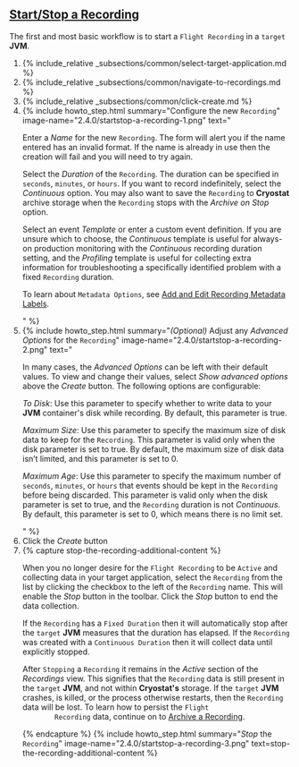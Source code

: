 ## [Start/Stop a Recording](#startstop-a-recording)
The first and most basic workflow is to start a `Flight Recording` in a `target`
**JVM**.

<ol>
  <li>
    {% include_relative _subsections/common/select-target-application.md %}
  </li>
  <li>
    {% include_relative _subsections/common/navigate-to-recordings.md %}
  </li>
  <li>
    {% include_relative _subsections/common/click-create.md %}
  </li>
  <li>
    {% include howto_step.html
      summary="Configure the new <code>Recording</code>"
      image-name="2.4.0/startstop-a-recording-1.png"
      text="
      <p>
        Enter a <i>Name</i> for the new <code>Recording</code>. The form will alert you if the name
        entered has an invalid format. If the name is already in use then the
        creation will fail and you will need to try again.
      </p>
      <p>
        Select the <i>Duration</i> of the <code>Recording</code>. The duration can be specified in
        <code>seconds</code>, <code>minutes</code>, or <code>hours</code>. If you want to record indefinitely, select the
        <i>Continuous</i> option. You may also want to save the <code>Recording</code> to <b>Cryostat</b> archive
        storage when the <code>Recording</code> stops with the <i>Archive on Stop</i> option.
      </p>
      <p>
        Select an event <i>Template</i> or enter a custom event definition. If you are
        unsure which to choose, the <i>Continuous</i> template is useful for
        always-on production monitoring with the <i>Continuous</i> recording
        duration setting, and the <i>Profiling</i> template is useful for
        collecting extra information for troubleshooting a specifically
        identified problem with a fixed <code>Recording</code> duration.
      </p>
      <p>
        To learn about <code>Metadata Options</code>, see <a href='#add-and-edit-recording-metadata-labels'>Add and Edit Recording Metadata Labels</a>.
      </p>
      "
    %}
  </li>
  <li>
    {% include howto_step.html
      summary="<i>(Optional)</i> Adjust any <i>Advanced Options</i> for the <code>Recording</code>"
      image-name="2.4.0/startstop-a-recording-2.png"
      text="
      <p>
        In many cases, the <i>Advanced Options</i> can be left with their
        default values. To view and change their values, select <i>Show
        advanced options</i> above the <i>Create</i> button. The following
        options are configurable:
      </p>
      <p>
        <i>To Disk</i>: Use this parameter to specify whether to write data to
        your <b>JVM</b> container's disk while recording. By default, this parameter
        is true.
      </p>
      <p>
        <i>Maximum Size</i>: Use this parameter to specify the maximum size of
        disk data to keep for the <code>Recording</code>. This parameter is valid only when
        the disk parameter is set to true. By default, the maximum size of disk
        data isn’t limited, and this parameter is set to 0.
      </p>
      <p>
        <i>Maximum Age</i>: Use this parameter to specify the maximum number of
        <code>seconds</code>, <code>minutes</code>, or <code>hours</code> that events should be kept in the <code>Recording</code>
        before being discarded. This parameter is valid only when the disk
        parameter is set to true, and the <code>Recording</code> duration is not <i>Continuous</i>.
        By default, this parameter is set to 0, which means there is no limit set.
      </p>
      "
    %}
  </li>
  <li>
    <summary>Click the <i>Create</i> button</summary>
  </li>
  <li>
    {% capture stop-the-recording-additional-content %}
      <p>
        When you no longer desire for the <code>Flight Recording</code> to be <code>Active</code> and
        collecting data in your target application, select the <code>Recording</code> from
        the list by clicking the checkbox to the left of the <code>Recording</code> name.
        This will enable the <i>Stop</i> button in the toolbar. Click the
        <i>Stop</i> button to end the data collection.
      </p>
      <p>
        If the <code>Recording</code> has a <code>Fixed Duration</code> then it will automatically stop
        after the <code>target</code> <b>JVM</b> measures that the duration has elapsed. If the
        <code>Recording</code> was created with a <code>Continuous Duration</code> then it will collect
        data until explicitly stopped.
      </p>
      <p>
        After <code>Stopping</code> a <code>Recording</code> it remains in the <i>Active</i> section of
        the <i>Recordings</i> view. This signifies that the <code>Recording</code> data is still
        present in the <code>target</code> <b>JVM</b>, and not within <b>Cryostat's</b> storage. If the
        <code>target</code> <b>JVM</b> crashes, is killed, or the process otherwise restarts, then
        the <code>Recording</code> data will be lost. To learn how to persist the <code>Flight
        Recording</code> data, continue on to
        <a href="{{ page.url }}#archive-a-recording">Archive a Recording</a>.
      </p>
    {% endcapture %}
    {% include howto_step.html
      summary="<i>Stop</i> the <code>Recording</code>"
      image-name="2.4.0/startstop-a-recording-3.png"
      text=stop-the-recording-additional-content
    %}
  </li>
</ol>
